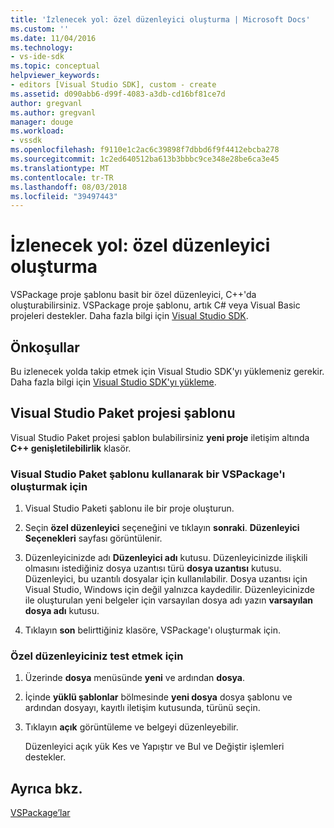 ```yaml
---
title: 'İzlenecek yol: özel düzenleyici oluşturma | Microsoft Docs'
ms.custom: ''
ms.date: 11/04/2016
ms.technology:
- vs-ide-sdk
ms.topic: conceptual
helpviewer_keywords:
- editors [Visual Studio SDK], custom - create
ms.assetid: d090abb6-d99f-4083-a3db-cd16bf81ce7d
author: gregvanl
ms.author: gregvanl
manager: douge
ms.workload:
- vssdk
ms.openlocfilehash: f9110e1c2ac6c39898f7dbbd6f9f4412ebcba278
ms.sourcegitcommit: 1c2ed640512ba613b3bbbc9ce348e28be6ca3e45
ms.translationtype: MT
ms.contentlocale: tr-TR
ms.lasthandoff: 08/03/2018
ms.locfileid: "39497443"
---
```

# <a name="walkthrough-create-a-custom-editor"></a>İzlenecek yol: özel düzenleyici oluşturma
VSPackage proje şablonu basit bir özel düzenleyici, C++'da oluşturabilirsiniz. VSPackage proje şablonu, artık C# veya Visual Basic projeleri destekler. Daha fazla bilgi için [Visual Studio SDK](../extensibility/visual-studio-sdk.md).  
  
## <a name="prerequisites"></a>Önkoşullar  
 Bu izlenecek yolda takip etmek için Visual Studio SDK'yı yüklemeniz gerekir. Daha fazla bilgi için [Visual Studio SDK'yı yükleme](../extensibility/installing-the-visual-studio-sdk.md).  
  
## <a name="the-visual-studio-package-project-template"></a>Visual Studio Paket projesi şablonu  
 Visual Studio Paket projesi şablon bulabilirsiniz **yeni proje** iletişim altında **C++ genişletilebilirlik** klasör.  
  
### <a name="to-create-a-vspackage-using-the-visual-studio-package-template"></a>Visual Studio Paket şablonu kullanarak bir VSPackage'ı oluşturmak için  
  
1.  Visual Studio Paketi şablonu ile bir proje oluşturun.  
  
2.  Seçin **özel düzenleyici** seçeneğini ve tıklayın **sonraki**. **Düzenleyici Seçenekleri** sayfası görüntülenir.  
  
3.  Düzenleyicinizde adı **Düzenleyici adı** kutusu. Düzenleyicinizde ilişkili olmasını istediğiniz dosya uzantısı türü **dosya uzantısı** kutusu. Düzenleyici, bu uzantılı dosyalar için kullanılabilir. Dosya uzantısı için Visual Studio, Windows için değil yalnızca kaydedilir. Düzenleyicinizde ile oluşturulan yeni belgeler için varsayılan dosya adı yazın **varsayılan dosya adı** kutusu.  
  
4.  Tıklayın **son** belirttiğiniz klasöre, VSPackage'ı oluşturmak için.  
  
### <a name="to-test-your-custom-editor"></a>Özel düzenleyiciniz test etmek için  
  
1.  Üzerinde **dosya** menüsünde **yeni** ve ardından **dosya**.  
  
2.  İçinde **yüklü şablonlar** bölmesinde **yeni dosya** dosya şablonu ve ardından dosyayı, kayıtlı iletişim kutusunda, türünü seçin.  
  
3.  Tıklayın **açık** görüntüleme ve belgeyi düzenleyebilir.  
  
     Düzenleyici açık yük Kes ve Yapıştır ve Bul ve Değiştir işlemleri destekler.  
  
## <a name="see-also"></a>Ayrıca bkz.  
 [VSPackage’lar](../extensibility/internals/vspackages.md)